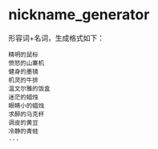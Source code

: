 # nickname_generator
形容词+名词，生成格式如下：
```
精明的鼠标
愤怒的山寨机
健身的墨镜
机灵的牛排
温文尔雅的饭盒
迷茫的蜡烛
眼睛小的蜡烛
求醉的马克杯
调皮的黄豆
冷静的青蛙
...
```

